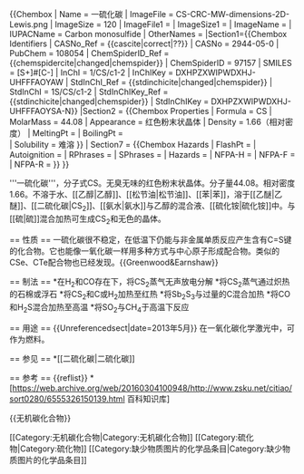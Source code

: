 {{Chembox
|   Name = 一硫化碳
| ImageFile = CS-CRC-MW-dimensions-2D-Lewis.png
|  ImageSize = 120
|   ImageFile1 = 
|   ImageSize1 = 
|   ImageName =
|   IUPACName = Carbon monosulfide
|   OtherNames = 
|Section1={{Chembox Identifiers
| CASNo_Ref = {{cascite|correct|??}}
| CASNo = 2944-05-0
| PubChem = 108054
| ChemSpiderID_Ref = {{chemspidercite|changed|chemspider}}
| ChemSpiderID = 97157
| SMILES = [S+]#[C-]
| InChI = 1/CS/c1-2
| InChIKey = DXHPZXWIPWDXHJ-UHFFFAOYAW
| StdInChI_Ref = {{stdinchicite|changed|chemspider}}
| StdInChI = 1S/CS/c1-2
| StdInChIKey_Ref = {{stdinchicite|changed|chemspider}}
| StdInChIKey = DXHPZXWIPWDXHJ-UHFFFAOYSA-N}}
|Section2 = {{Chembox Properties
|   Formula = CS
|   MolarMass = 44.08 
|   Appearance = 红色粉末状晶体
|   Density = 1.66（相对密度）
|   MeltingPt = 
|   BoilingPt =  
|   Solubility = 难溶
  }}
| Section7 = {{Chembox Hazards
|   FlashPt = 
|   Autoignition = 
|   RPhrases = 
|   SPhrases = 
|   Hazards = 
|   NFPA-H =  | NFPA-F =  | NFPA-R = }}
}}

'''一硫化碳'''，分子式CS。无臭无味的红色粉末状晶体。分子量44.08。相对密度1.66。不溶于水、[[乙醇|乙醇]]、[[松节油|松节油]]、[[苯|苯]]，溶于[[乙醚|乙醚]]、[[二硫化碳|CS<sub>2</sub>]]、[[氨水|氨水]]与乙醇的混合液、[[硫化铵|硫化铵]]中。与[[硫|硫]]混合加热可生成CS<sub>2</sub>和无色的晶体。

== 性质 ==
一硫化碳很不稳定，在低温下仍能与非金属单质反应产生含有C=S键的化合物。它也能像一氧化碳一样用多种方式与中心原子形成配合物。类似的CSe、CTe配合物也已经发现。<ref>{{Greenwood&Earnshaw}}</ref>

== 制法 ==
*在H<sub>2</sub>和CO存在下，将CS<sub>2</sub>蒸气无声放电分解
*将CS<sub>2</sub>蒸气通过炽热的石棉或浮石
*将CS<sub>2</sub>和C或H<sub>2</sub>加热至红热
*将Sb<sub>2</sub>S<sub>3</sub>与过量的C混合加热
*将CO和H<sub>2</sub>S混合加热至高温
*将SO<sub>2</sub>与CH<sub>4</sub>于高温下反应

== 用途 ==
{{Unreferencedsect|date=2013年5月}}
在一氧化碳化学激光中，可作为燃料。

== 参见 ==
*[[二硫化碳|二硫化碳]]

== 参考 ==
{{reflist}}
*[https://web.archive.org/web/20160304100948/http://www.zsku.net/citiao/sort0280/6555326150139.html 百科知识库]

{{无机碳化合物}}

[[Category:无机碳化合物|Category:无机碳化合物]]
[[Category:硫化物|Category:硫化物]]
[[Category:缺少物质图片的化学品条目|Category:缺少物质图片的化学品条目]]